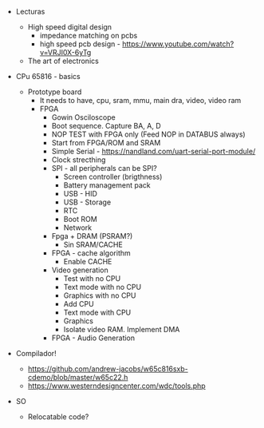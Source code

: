 
- Lecturas
  - High speed digital design
    - impedance matching on pcbs
    - high speed pcb design - https://www.youtube.com/watch?v=VRJI0X-6yTg
  - The art of electronics
  
- CPu 65816 - basics
  - Prototype board
    - It needs to have, cpu, sram, mmu, main dra, video, video ram
    - FPGA
        - Gowin Osciloscope
        - Boot sequence. Capture BA, A, D
        - NOP TEST with FPGA only (Feed NOP in DATABUS always)
        - Start from FPGA/ROM and SRAM
        - Simple Serial - https://nandland.com/uart-serial-port-module/
        - Clock strecthing
        - SPI - all peripherals can be SPI?
            - Screen controller (brigthness)
            - Battery management pack
            - USB - HID
            - USB - Storage
            - RTC
            - Boot ROM
            - Network  
        - Fpga + DRAM (PSRAM?)
            - Sin SRAM/CACHE
        - FPGA - cache algorithm
            - Enable CACHE
        - Video generation
            - Test with no CPU
            - Text mode with no CPU
            - Graphics with no CPU
            - Add CPU
            - Text mode with CPU
            - Graphics
            - Isolate video RAM. Implement DMA
        - FPGA - Audio Generation

- Compilador!
  - https://github.com/andrew-jacobs/w65c816sxb-cdemo/blob/master/w65c22.h
  - https://www.westerndesigncenter.com/wdc/tools.php

- SO
  - Relocatable code?



